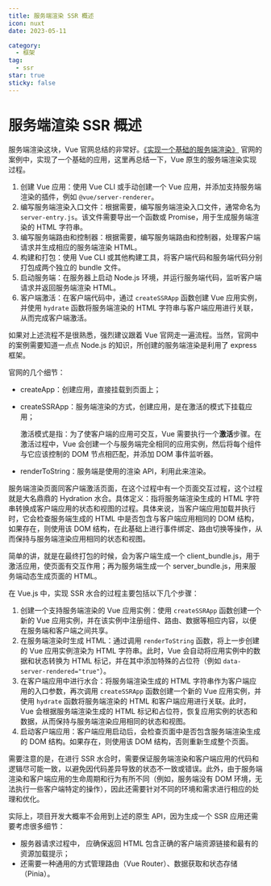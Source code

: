 ```yaml
---
title: 服务端渲染 SSR 概述
icon: nuxt
date: 2023-05-11

category:
  - 框架
tag:
  - ssr
star: true
sticky: false
---
```


# 服务端渲染 SSR 概述

服务端渲染这块，Vue 官网总结的非常好。[《实现一个基础的服务端渲染》](https://cn.vuejs.org/guide/scaling-up/ssr.html#ssr-vs-ssg) 官网的案例中，实现了一个基础的应用，这里再总结一下，Vue 原生的服务端渲染实现过程。

1. 创建 Vue 应用：使用 Vue CLI 或手动创建一个 Vue 应用，并添加支持服务端渲染的插件，例如 `@vue/server-renderer`。
2. 编写服务端渲染入口文件：根据需要，编写服务端渲染入口文件，通常命名为 `server-entry.js`。该文件需要导出一个函数或 Promise，用于生成服务端渲染的 HTML 字符串。
3. 编写服务端路由和控制器：根据需要，编写服务端路由和控制器，处理客户端请求并生成相应的服务端渲染 HTML。
4. 构建和打包：使用 Vue CLI 或其他构建工具，将客户端代码和服务端代码分别打包成两个独立的 bundle 文件。
5. 启动服务端：在服务器上启动 Node.js 环境，并运行服务端代码，监听客户端请求并返回服务端渲染 HTML。
6. 客户端激活：在客户端代码中，通过 `createSSRApp` 函数创建 Vue 应用实例，并使用 `hydrate` 函数将服务端渲染的 HTML 字符串与客户端应用进行关联，从而完成客户端激活。

如果对上述流程不是很熟悉，强烈建议跟着 Vue 官网走一遍流程。当然，官网中的案例需要知道一点点 Node.js 的知识，所创建的服务端渲染是利用了 express 框架。

官网的几个细节：

- createApp：创建应用，直接挂载到页面上；

- createSSRApp：服务端渲染的方式，创建应用，是在激活的模式下挂载应用；

  激活模式是指：为了使客户端的应用可交互，Vue 需要执行一个**激活**步骤。在激活过程中，Vue 会创建一个与服务端完全相同的应用实例，然后将每个组件与它应该控制的 DOM 节点相匹配，并添加 DOM 事件监听器。

- renderToString：服务端是使用的渲染 API，利用此来渲染。

服务端渲染页面同客户端激活页面，在这个过程中有一个页面交互过程，这个过程就是大名鼎鼎的 Hydration 水合。具体定义：指将服务端渲染生成的 HTML 字符串转换成客户端应用的状态和视图的过程。具体来说，当客户端应用加载并执行时，它会检查服务端生成的 HTML 中是否包含与客户端应用相同的 DOM 结构，如果存在，则使用该 DOM 结构，在此基础上进行事件绑定、路由切换等操作，从而保持与服务端渲染应用相同的状态和视图。

简单的讲，就是在最终打包的时候，会为客户端生成一个 client_bundle.js，用于激活应用，使页面有交互作用；再为服务端生成一个 server_bundle.js，用来服务端动态生成页面的 HTML。

在 Vue.js 中，实现 SSR 水合的过程主要包括以下几个步骤：

1. 创建一个支持服务端渲染的 Vue 应用实例：使用 `createSSRApp` 函数创建一个新的 Vue 应用实例，并在该实例中注册组件、路由、数据等相应内容，以便在服务端和客户端之间共享。
2. 在服务端渲染时生成 HTML：通过调用 `renderToString` 函数，将上一步创建的 Vue 应用实例渲染为 HTML 字符串。此时，Vue 会自动将应用实例中的数据和状态转换为 HTML 标记，并在其中添加特殊的占位符（例如 `data-server-rendered="true"`）。
3. 在客户端应用中进行水合：将服务端渲染生成的 HTML 字符串作为客户端应用的入口参数，再次调用 `createSSRApp` 函数创建一个新的 Vue 应用实例，并使用 `hydrate` 函数将服务端渲染的 HTML 和客户端应用进行关联。此时，Vue 会根据服务端渲染生成的 HTML 标记和占位符，恢复应用实例的状态和数据，从而保持与服务端渲染应用相同的状态和视图。
4. 启动客户端应用：客户端应用启动后，会检查页面中是否包含服务端渲染生成的 DOM 结构。如果存在，则使用该 DOM 结构，否则重新生成整个页面。

需要注意的是，在进行 SSR 水合时，需要保证服务端渲染和客户端应用的代码和逻辑尽可能一致，以避免因代码差异导致的状态不一致或错误。此外，由于服务端渲染和客户端应用的生命周期和行为有所不同（例如，服务端没有 DOM 环境，无法执行一些客户端特定的操作），因此还需要针对不同的环境和需求进行相应的处理和优化。

实际上，项目开发大概率不会用到上述的原生 API，因为生成一个 SSR 应用还需要考虑很多细节：

- 服务器请求过程中， 应确保返回 HTML 包含正确的客户端资源链接和最有的资源加载提示；
- 还需要一种通用的方式管理路由（Vue Router）、数据获取和状态存储（Pinia）。
